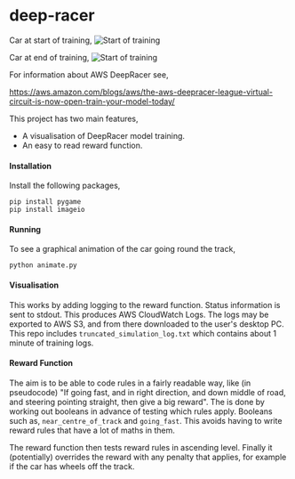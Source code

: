 # deep-racer
Car at start of training,
![Start of training](https://github.com/johntelforduk/deep-racer/blob/master/screenshots/deepracer-end-of-training.gif)


Car at end of training,
![Start of training](https://github.com/johntelforduk/deep-racer/blob/master/screenshots/deepracer-end-of-training.gif)


For information about AWS DeepRacer see,

https://aws.amazon.com/blogs/aws/the-aws-deepracer-league-virtual-circuit-is-now-open-train-your-model-today/

This project has two main features,
* A visualisation of DeepRacer model training.
* An easy to read reward function.
#### Installation
Install the following packages,
~~~
pip install pygame
pip install imageio
~~~
#### Running
To see a graphical animation of the car going round the track,
~~~
python animate.py
~~~
#### Visualisation
This works by adding logging to the reward function. Status information is sent to stdout. This produces AWS CloudWatch Logs. The logs may be exported to AWS S3, and from there downloaded to the user's desktop PC. This repo includes `truncated_simulation_log.txt` which contains about 1 minute of training logs.
#### Reward Function
The aim is to be able to code rules in a fairly readable way, like (in pseudocode) "If going fast, and in right direction, and down middle of road, and steering pointing straight, then give a big reward".
The is done by working out booleans in advance of testing which rules apply. Booleans such as, `near_centre_of_track` and `going_fast`. This avoids having to write reward rules that have a lot of maths in them.

The reward function then tests reward rules in ascending level. Finally it (potentially) overrides the reward with any penalty that applies, for example if the car has wheels off the track.